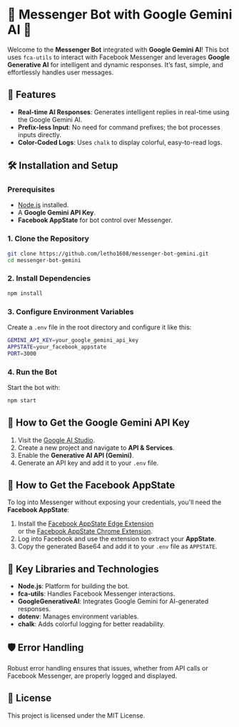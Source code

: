 # 🌟 Messenger Bot with Google Gemini AI 🌟

Welcome to the **Messenger Bot** integrated with **Google Gemini AI**! This bot uses `fca-utils` to interact with Facebook Messenger and leverages **Google Generative AI** for intelligent and dynamic responses. It’s fast, simple, and effortlessly handles user messages.

## 🚀 Features

- **Real-time AI Responses**: Generates intelligent replies in real-time using the Google Gemini AI.
- **Prefix-less Input**: No need for command prefixes; the bot processes inputs directly.
- **Color-Coded Logs**: Uses `chalk` to display colorful, easy-to-read logs.

## 🛠️ Installation and Setup

### Prerequisites

- [Node.js](https://nodejs.org/) installed.
- A **Google Gemini API Key**.
- **Facebook AppState** for bot control over Messenger.

### 1. Clone the Repository

```bash
git clone https://github.com/letho1608/messenger-bot-gemini.git
cd messenger-bot-gemini
```

### 2. Install Dependencies

```bash
npm install
```

### 3. Configure Environment Variables

Create a `.env` file in the root directory and configure it like this:

```bash
GEMINI_API_KEY=your_google_gemini_api_key
APPSTATE=your_facebook_appstate
PORT=3000
```

### 4. Run the Bot

Start the bot with:

```bash
npm start
```

## 🧩 How to Get the **Google Gemini API Key**

1. Visit the [Google AI Studio](https://aistudio.google.com/app/apikey?hl=vi).
2. Create a new project and navigate to **API & Services**.
3. Enable the **Generative AI API (Gemini)**.
4. Generate an API key and add it to your `.env` file.

## 🔐 How to Get the **Facebook AppState**

To log into Messenger without exposing your credentials, you'll need the **Facebook AppState**:

1. Install the [Facebook AppState Edge Extension](https://microsoftedge.microsoft.com/addons/detail/c3c-ufc-utility/ghipjppkbhlomcadpjldhhcoolhpgngm)  
   or the [Facebook AppState Chrome Extension](https://chromewebstore.google.com/detail/c3c-ufc-utility/ekgmbjnloldgikngiachemodebfpkgdp).
2. Log into Facebook and use the extension to extract your **AppState**.
3. Copy the generated Base64 and add it to your `.env` file as `APPSTATE`.

## 📝 Key Libraries and Technologies

- **Node.js**: Platform for building the bot.
- **fca-utils**: Handles Facebook Messenger interactions.
- **GoogleGenerativeAI**: Integrates Google Gemini for AI-generated responses.
- **dotenv**: Manages environment variables.
- **chalk**: Adds colorful logging for better readability.

## 🛡️ Error Handling

Robust error handling ensures that issues, whether from API calls or Facebook Messenger, are properly logged and displayed.

## 📜 License

This project is licensed under the MIT License.
